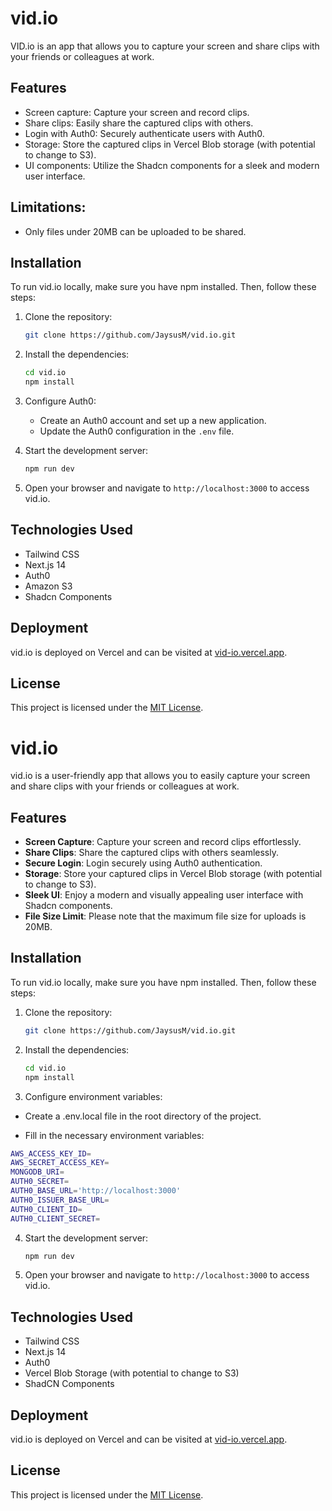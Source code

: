 # vid.io

VID.io is an app that allows you to capture your screen and share clips with your friends or colleagues at work.

## Features

- Screen capture: Capture your screen and record clips.
- Share clips: Easily share the captured clips with others.
- Login with Auth0: Securely authenticate users with Auth0.
- Storage: Store the captured clips in Vercel Blob storage (with potential to change to S3).
- UI components: Utilize the Shadcn components for a sleek and modern user interface.

## Limitations:

- Only files under 20MB can be uploaded to be shared.

## Installation

To run vid.io locally, make sure you have npm installed. Then, follow these steps:

1. Clone the repository:

   ```bash
   git clone https://github.com/JaysusM/vid.io.git
   ```

2. Install the dependencies:

   ```bash
   cd vid.io
   npm install
   ```

3. Configure Auth0:

   - Create an Auth0 account and set up a new application.
   - Update the Auth0 configuration in the `.env` file.

4. Start the development server:

   ```bash
   npm run dev
   ```

5. Open your browser and navigate to `http://localhost:3000` to access vid.io.

## Technologies Used

- Tailwind CSS
- Next.js 14
- Auth0
- Amazon S3
- Shadcn Components

## Deployment

vid.io is deployed on Vercel and can be visited at [vid-io.vercel.app](https://vid-io.vercel.app/).

## License

This project is licensed under the [MIT License](LICENSE).

# vid.io

vid.io is a user-friendly app that allows you to easily capture your screen and share clips with your friends or colleagues at work.

## Features

- **Screen Capture**: Capture your screen and record clips effortlessly.
- **Share Clips**: Share the captured clips with others seamlessly.
- **Secure Login**: Login securely using Auth0 authentication.
- **Storage**: Store your captured clips in Vercel Blob storage (with potential to change to S3).
- **Sleek UI**: Enjoy a modern and visually appealing user interface with Shadcn components.
- **File Size Limit**: Please note that the maximum file size for uploads is 20MB.

## Installation

To run vid.io locally, make sure you have npm installed. Then, follow these steps:

1. Clone the repository:

   ```bash
   git clone https://github.com/JaysusM/vid.io.git
   ```

2. Install the dependencies:

   ```bash
   cd vid.io
   npm install
   ```

3. Configure environment variables:

- Create a .env.local file in the root directory of the project.

- Fill in the necessary environment variables:

```bash
AWS_ACCESS_KEY_ID=
AWS_SECRET_ACCESS_KEY=
MONGODB_URI=
AUTH0_SECRET=
AUTH0_BASE_URL='http://localhost:3000'
AUTH0_ISSUER_BASE_URL=
AUTH0_CLIENT_ID=
AUTH0_CLIENT_SECRET=
```

4. Start the development server:

   ```bash
   npm run dev
   ```

5. Open your browser and navigate to `http://localhost:3000` to access vid.io.

## Technologies Used

- Tailwind CSS
- Next.js 14
- Auth0
- Vercel Blob Storage (with potential to change to S3)
- ShadCN Components

## Deployment

vid.io is deployed on Vercel and can be visited at [vid-io.vercel.app](https://vid-io.vercel.app/).

## License

This project is licensed under the [MIT License](LICENSE).
